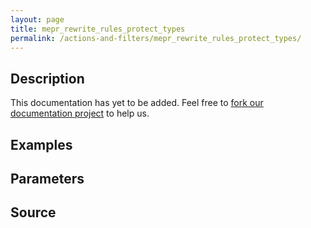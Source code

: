 ```yaml
---
layout: page
title: mepr_rewrite_rules_protect_types
permalink: /actions-and-filters/mepr_rewrite_rules_protect_types/
---
```


## Description

This documentation has yet to be added. Feel free to [fork our documentation project](https://github.com/caseproof/memberpress-docs) to help us.

## Examples


## Parameters


## Source

